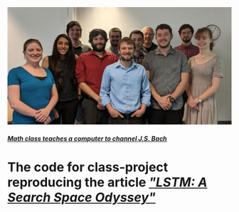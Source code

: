 

<p align="center">
  <a href="https://natsci.source.colostate.edu/math-class-teaches-a-computer-to-channel-j-s-bach/">
    <img src="https://raw.githubusercontent.com/kkarimov/LSTM/master/LSTMclassgroup1200.jpg" alt="Logo">
</p>

#### [**_Math class teaches a computer to channel J.S. Bach_**](https://natsci.source.colostate.edu/math-class-teaches-a-computer-to-channel-j-s-bach/)

The code for class-project reproducing the article [**_"LSTM: A Search Space Odyssey"_**](https://ieeexplore.ieee.org/document/7508408)
=======
